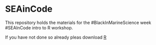 # SEAinCode
This repository holds the materials for the #BlackInMarineScience week #SEAInCode intro to R workshop.

If you have not done so already pleas download [R](https://cran.r-project.org/mirrors.html) 


